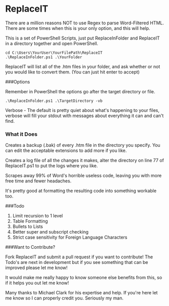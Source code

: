 # ReplaceIT

There are a million reasons NOT to use Regex to parse Word-Filtered HTML. There are some times when this is your only option, and this will help.

This is a set of PowerShell Scripts, just put ReplaceInFolder and ReplaceIT in a directory together and open PowerShell.

	cd C:\Users\YourUser\YourFilePath\ReplaceIT
	.\ReplaceInFolder.ps1 .\YourFolder

ReplaceIT will list all of the .htm files in your folder, and ask whether or not you would like to convert them. (You can just hit enter to accept)

###Options

Remember in PowerShell the options go after the target directory or file.

	.\ReplaceInFolder.ps1 .\TargetDirectory -vb

Verbose - The default is pretty quiet about what's happening to your files, verbose will fill your stdout with messages about everything it can and can't find.

### What it Does

Creates a backup (.bak) of every .htm file in the directory you specify. You can edit the acceptable extensions to add more if you like.

Creates a log file of all the changes it makes, alter the directory on line 77 of ReplaceIT.ps1 to put the logs where you like. 

Scrapes away 99% of Word's horrible useless code, leaving you with more free time and fewer headaches.

It's pretty good at formatting the resulting code into something workable too.

###Todo

1. Limit recursion to 1 level
2. Table Formatting
3. Bullets to Lists
4. Better super and subscript checking
5. Strict case sensitivity for Foreign Language Characters

###Want to Contribute?

Fork ReplaceIT and submit a pull request if you want to contribute! The Todo's are next in development but if you see something that can be improved please let me know!

It would make me really happy to know someone else benefits from this, so if it helps you out let me know!

Many thanks to Michael Clark for his expertise and help. If you're here let me know so I can properly credit you. Seriously my man.

